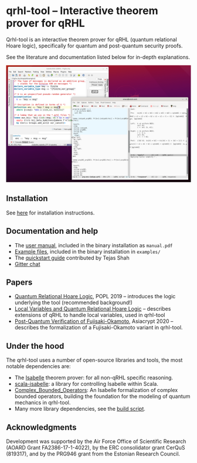# qrhl-tool – Interactive theorem prover for qRHL

Qrhl-tool is an interactive theorem prover for qRHL (quantum relational Hoare logic),
specifically for quantum and post-quantum security proofs.

See the literature and documentation listed below for in-depth explanations.

![Screenshot of qrhl-tool](screenshot.png)

## Installation

See [here](install.md) for installation instructions.

## Documentation and help

* The [user manual](manual-0.6.pdf), included in the binary installation as `manual.pdf`
* [Example files](https://github.com/dominique-unruh/qrhl-tool/tree/v0.6/examples), included in the binary installation in `examples/`
* The [quickstart guide](quickstart_guide-qRHL-tool.pdf) contributed by Tejas Shah
* [Gitter chat](https://gitter.im/dominique-unruh/qrhl-tool)

## Papers

* [Quantum Relational Hoare Logic](https://arxiv.org/abs/1802.03188), POPL 2019 – introduces the logic underlying the tool (recommended background!)
* [Local Variables and Quantum Relational Hoare Logic](https://arxiv.org/pdf/2007.14155.pdf) – describes extensions of qRHL to handle local variables, used in qrhl-tool
* [Post-Quantum Verification of Fujisaki-Okamoto](https://eprint.iacr.org/2020/962.pdf), Asiacrypt 2020 – describes the formalization of a Fujisaki-Okamoto variant in qrhl-tool.

## Under the hood

The qrhl-tool uses a number of open-source libraries and tools, the most notable dependencies are:

* The [Isabelle](https://isabelle.in.tum.de/) theorem prover: for all non-qRHL specific reasoning.
* [scala-isabelle](https://github.com/dominique-unruh/scala-isabelle): a library for controlling Isabelle within Scala.
* [Complex_Bounded_Operators](https://www.isa-afp.org/entries/Complex_Bounded_Operators.html): An Isabelle formalization of complex bounded operators, building the foundation for the modeling of quantum mechanics in qrhl-tool.
* Many more library dependencies, see the [build script](https://github.com/dominique-unruh/qrhl-tool/blob/master/build.sbt).

## Acknowledgments

Development was supported by the Air Force Office of Scientific Research (AOARD Grant FA2386-17-1-4022),
by the ERC consolidator grant CerQuS (819317), and by the PRG946 grant from the Estonian Research Council.

